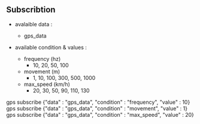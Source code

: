 
## Subscribtion

- avalaible data :
    - gps_data

- available condition & values :
    - frequency (hz)
        * 10, 20, 50, 100
    - movement (m)
        * 1, 10, 100, 300, 500, 1000
    - max_speed (km/h)
        * 20, 30, 50, 90, 110, 130

gps subscribe {"data" : "gps_data", "condition" : "frequency", "value" : 10}
gps subscribe {"data" : "gps_data", "condition" : "movement", "value" : 1}
gps subscribe {"data" : "gps_data", "condition" : "max_speed", "value" : 20}
